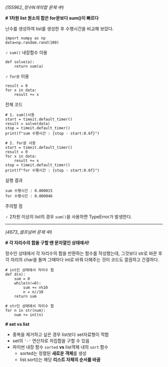 *(155962_정수N개의합 문제 中)*

**# 1차원 list 원소의 합은 for문보다 sum()이 빠르다**

난수를 생성하여 list를 생성한 후 수행시간을 비교해 보았다.
```
import numpy as np
data=np.random.rand(100)
```
🗸 `sum()` 내장함수 이용
```
def solve(a):
    return sum(a)
```
🗸 `for문` 이용
```
result = 0
for x in data:
    result += x
```
전체 코드
```
# 1. sum()사용
start = timeit.default_timer()
result = solve(data)
stop = timeit.default_timer()
print(f"sum 수행시간 : {stop - start:0.6f}")

# 2. for문 사용
start = timeit.default_timer()
result = 0
for x in data:
    result += x
stop = timeit.default_timer()
print(f"for 수행시간 : {stop - start:0.6f}")
```
실행 결과
```
sum 수행시간 : 0.000015
for 수행시간 : 0.000046
```
주의할 점

🗸 2차원 이상의 list의 경우 `sum()`을 사용하면 TypeError가 발생한다.

---
*(4673_셀프넘버 문제 中)*

**# 각 자리수의 합을 구할 땐 문자열인 상태에서!**

정수인 상태에서 각 자리수의 합을 반환하는 함수를 작성했는데, 그것보다 str로 바꾼 후 각 자리의 char을 돌며 그때마다 int로 바꿔 더해주는 것이 코드도 깔끔하고 간결하다.

```
# int인 상태에서 자리수 합
def d(n):
    sum = 0
    while(n!=0):
        sum += n%10
        n = n//10
    return sum
```
```
# str인 상태에서 자리수 합
for n in str(num):
    num += int(n)
```
**# set vs list**
- 중복을 제거하고 싶은 경우 list보다 set자료형이 적합
- set의 `'-'` 연산자로 차집합을 구할 수 있음
- 파이썬 내장 함수 `sorted`  **vs** list객체 내의 `sort` 함수
    - sorted는 정렬된 **새로운 객체**를 생성
    - list.sort()는 해당 **리스트 자체의 순서를 바꿈**
